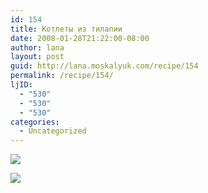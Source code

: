```yaml
---
id: 154
title: Котлеты из тилапии
date: 2008-01-28T21:22:00-08:00
author: lana
layout: post
guid: http://lana.moskalyuk.com/recipe/154
permalink: /recipe/154/
ljID:
  - "530"
  - "530"
  - "530"
categories:
  - Uncategorized
---
```

![](http://farm3.static.flickr.com/2418/2227931464_237ba74f8f.jpg?v=0)

![](http://farm3.static.flickr.com/2089/2227931342_edc9255398.jpg?v=0)